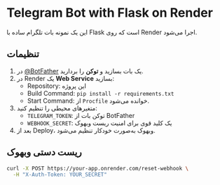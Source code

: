 # Telegram Bot with Flask on Render

این یک نمونه بات تلگرام ساده با Flask است که روی Render اجرا می‌شود.

## تنظیمات

1. در [@BotFather](https://t.me/botfather) یک بات بسازید و **توکن** را بردارید.
2. در Render یک **Web Service** بسازید:
   - Repository: این پروژه
   - Build Command: `pip install -r requirements.txt`
   - Start Command: از `Procfile` خوانده می‌شود.
3. متغیرهای محیطی را تنظیم کنید:
   - `TELEGRAM_TOKEN`: توکن بات از BotFather
   - `WEBHOOK_SECRET`: یک کلید قوی برای امنیت ریست وبهوک
4. بعد از Deploy، وبهوک به‌صورت خودکار تنظیم می‌شود.

## ریست دستی وبهوک
```bash
curl -X POST https://your-app.onrender.com/reset-webhook \
  -H "X-Auth-Token: YOUR_SECRET"
